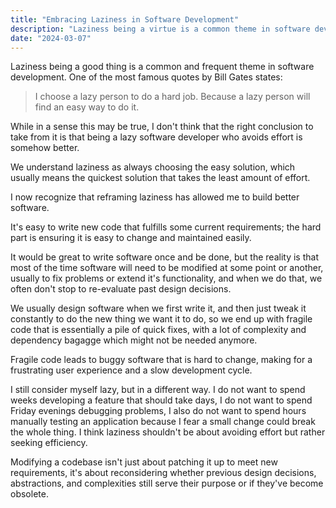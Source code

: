 ```yaml
---
title: "Embracing Laziness in Software Development"
description: "Laziness being a virtue is a common theme in software development. I think it's misguided."
date: "2024-03-07"
---
```


Laziness being a good thing is a common and frequent theme in software development. One of the most famous quotes by Bill Gates states:

> I choose a lazy person to do a hard job. Because a lazy person will find an easy way to do it.

While in a sense this may be true, I don't think that the right conclusion to take from it is that being a lazy software developer who avoids effort is somehow better.

We understand laziness as always choosing the easy solution, which usually means the quickest solution that takes the least amount of effort.

I now recognize that reframing laziness has allowed me to build better software.

It's easy to write new code that fulfills some current requirements; the hard part is ensuring it is easy to change and maintained easily.

It would be great to write software once and be done, but the reality is that most of the time software will need to be modified at some point or another, usually to fix problems or extend it's functionality, and when we do that, we often don't stop to re-evaluate past design decisions.

We usually design software when we first write it, and then just tweak it constantly to do the new thing we want it to do, so we end up with fragile code that is essentially a pile of quick fixes, with a lot of complexity and dependency bagagge which might not be needed anymore.

Fragile code leads to buggy software that is hard to change, making for a frustrating user experience and a slow development cycle.

I still consider myself lazy, but in a different way. I do not want to spend weeks developing a feature that should take days, I do not want to spend Friday evenings debugging problems, I also do not want to spend hours manually testing an application because I fear a small change could break the whole thing. I think laziness shouldn't be about avoiding effort but rather seeking efficiency.

Modifying a codebase isn't just about patching it up to meet new requirements, it's about reconsidering whether previous design decisions, abstractions, and complexities still serve their purpose or if they've become obsolete.
